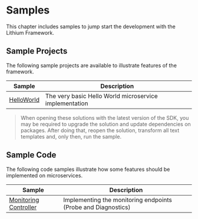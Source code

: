 # Samples

This chapter includes samples to jump start the development with the Lithium Framework.

## Sample Projects

The following sample projects are available to illustrate features of the framework.

| Sample | Description
| - | - |
| [HelloWorld](./_assets/HelloWorld.zip) | The very basic Hello World microservice implementation |

> When opening these solutions with the latest version of the SDK, you may be required to upgrade the solution and update dependencies on packages. After doing that, reopen the solution, transform all text templates and, only then, run the sample.

## Sample Code

The following code samples illustrate how some features should be implemented on microservices.

| Sample | Description |
| - | - |
| [Monitoring Controller](./sample-code-monitoring.md) | Implementing the monitoring endpoints (Probe and Diagnostics)  |
